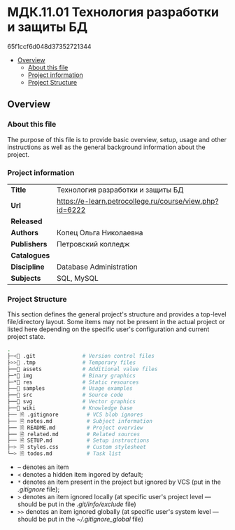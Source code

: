 # МДК.11.01 Технология разработки и защиты БД
65f1ccf6d048d37352721344

- [Overview](#overview)
  - [About this file](#about-this-file)
  - [Project information](#project-information)
  - [Project Structure](#project-structure)

## Overview

### About this file
The purpose of this file is to provide basic overview, setup, usage and other instructions as well as the general background information about the project.

### Project information

| | |
-- | --
**Title** | Технология разработки и защиты БД
**Url** | https://e-learn.petrocollege.ru/course/view.php?id=6222
**Released** |
**Authors** | Копец Ольга Николаевна
**Publishers** | Петровский колледж
**Catalogues** |
**Discipline** | Database Administration
**Subjects** | SQL, MySQL

### Project Structure
This section defines the general project's structure and provides a top-level file/directory layout. Some items may not be present in the actual project or listed here depending on the specific user's configuration and current project state.

```sh
.
├─<📁 .git               # Version control files
├>>📁 .tmp               # Temporary files
├──📁 assets             # Additional value files
├─*📁 img                # Binary graphics
├─*📁 res                # Static resources
├──📁 samples            # Usage examples
├──📁 src                # Source code
├──📁 svg                # Vector graphics
├──📁 wiki               # Knowledge base
├── 🗎 .gitignore         # VCS blob ignores
├── 🗎 notes.md           # Subject information
├── 🗎 README.md          # Project overview
├── 🗎 related.md         # Related sources
├── 🗎 SETUP.md           # Setup instructions
├─> 🗎 styles.css         # Custom stylesheet
└─> 🗎 todos.md           # Task list
```

- `─` denotes an item
- `<` denotes a hidden item ingored by default;
- `*` denotes an item present in the project but ignored by VCS (put in the *.gitignore* file);
- `>` denotes an item ignored locally (at specific user's project level — should be put in the *.git/info/exclude* file)
- `>>` denotes an item ignored globally (at specific user's system level — should be put in the *~/.gitignore_global* file)
